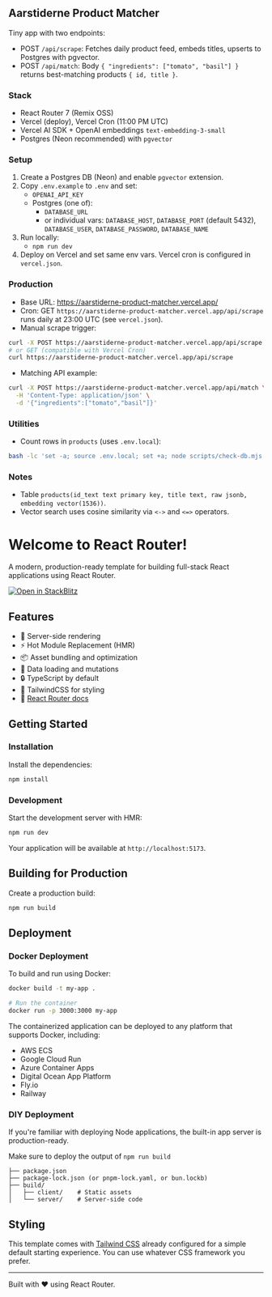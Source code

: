 ## Aarstiderne Product Matcher

Tiny app with two endpoints:

- POST `/api/scrape`: Fetches daily product feed, embeds titles, upserts to Postgres with pgvector.
- POST `/api/match`: Body `{ "ingredients": ["tomato", "basil"] }` returns best-matching products `{ id, title }`.

### Stack
- React Router 7 (Remix OSS)
- Vercel (deploy), Vercel Cron (11:00 PM UTC)
- Vercel AI SDK + OpenAI embeddings `text-embedding-3-small`
- Postgres (Neon recommended) with `pgvector`

### Setup
1) Create a Postgres DB (Neon) and enable `pgvector` extension.
2) Copy `.env.example` to `.env` and set:
   - `OPENAI_API_KEY`
   - Postgres (one of):
     - `DATABASE_URL`
     - or individual vars: `DATABASE_HOST`, `DATABASE_PORT` (default 5432), `DATABASE_USER`, `DATABASE_PASSWORD`, `DATABASE_NAME`
3) Run locally:
   - `npm run dev`
4) Deploy on Vercel and set same env vars. Vercel cron is configured in `vercel.json`.

### Production

- Base URL: https://aarstiderne-product-matcher.vercel.app/
- Cron: GET `https://aarstiderne-product-matcher.vercel.app/api/scrape` runs daily at 23:00 UTC (see `vercel.json`).
- Manual scrape trigger:

```bash
curl -X POST https://aarstiderne-product-matcher.vercel.app/api/scrape
# or GET (compatible with Vercel Cron)
curl https://aarstiderne-product-matcher.vercel.app/api/scrape
```

- Matching API example:

```bash
curl -X POST https://aarstiderne-product-matcher.vercel.app/api/match \
  -H 'Content-Type: application/json' \
  -d '{"ingredients":["tomato","basil"]}'
```

### Utilities

- Count rows in `products` (uses `.env.local`):

```bash
bash -lc 'set -a; source .env.local; set +a; node scripts/check-db.mjs'
```

### Notes
- Table `products(id_text text primary key, title text, raw jsonb, embedding vector(1536))`.
- Vector search uses cosine similarity via `<->` and `<=>` operators.

# Welcome to React Router!

A modern, production-ready template for building full-stack React applications using React Router.

[![Open in StackBlitz](https://developer.stackblitz.com/img/open_in_stackblitz.svg)](https://stackblitz.com/github/remix-run/react-router-templates/tree/main/default)

## Features

- 🚀 Server-side rendering
- ⚡️ Hot Module Replacement (HMR)
- 📦 Asset bundling and optimization
- 🔄 Data loading and mutations
- 🔒 TypeScript by default
- 🎉 TailwindCSS for styling
- 📖 [React Router docs](https://reactrouter.com/)

## Getting Started

### Installation

Install the dependencies:

```bash
npm install
```

### Development

Start the development server with HMR:

```bash
npm run dev
```

Your application will be available at `http://localhost:5173`.

## Building for Production

Create a production build:

```bash
npm run build
```

## Deployment

### Docker Deployment

To build and run using Docker:

```bash
docker build -t my-app .

# Run the container
docker run -p 3000:3000 my-app
```

The containerized application can be deployed to any platform that supports Docker, including:

- AWS ECS
- Google Cloud Run
- Azure Container Apps
- Digital Ocean App Platform
- Fly.io
- Railway

### DIY Deployment

If you're familiar with deploying Node applications, the built-in app server is production-ready.

Make sure to deploy the output of `npm run build`

```
├── package.json
├── package-lock.json (or pnpm-lock.yaml, or bun.lockb)
├── build/
│   ├── client/    # Static assets
│   └── server/    # Server-side code
```

## Styling

This template comes with [Tailwind CSS](https://tailwindcss.com/) already configured for a simple default starting experience. You can use whatever CSS framework you prefer.

---

Built with ❤️ using React Router.

